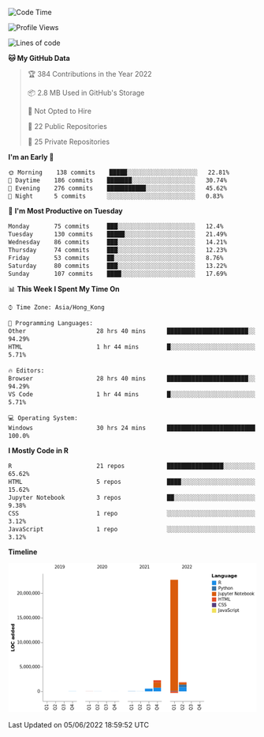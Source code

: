

<!--**wt12318/wt12318** is a ✨ _special_ ✨ repository because its `README.md` (this file) appears on your GitHub profile.-->

<!--START_SECTION:waka-->
![Code Time](http://img.shields.io/badge/Code%20Time-287%20hrs%2042%20mins-blue)

![Profile Views](http://img.shields.io/badge/Profile%20Views-1-blue)

![Lines of code](https://img.shields.io/badge/From%20Hello%20World%20I%27ve%20Written-27%20Million%20lines%20of%20code-blue)

**🐱 My GitHub Data** 

> 🏆 384 Contributions in the Year 2022
 > 
> 📦 2.8 MB Used in GitHub's Storage 
 > 
> 🚫 Not Opted to Hire
 > 
> 📜 22 Public Repositories 
 > 
> 🔑 25 Private Repositories  
 > 
**I'm an Early 🐤** 

```text
🌞 Morning    138 commits    █████░░░░░░░░░░░░░░░░░░░░   22.81% 
🌆 Daytime    186 commits    ███████░░░░░░░░░░░░░░░░░░   30.74% 
🌃 Evening    276 commits    ███████████░░░░░░░░░░░░░░   45.62% 
🌙 Night      5 commits      ░░░░░░░░░░░░░░░░░░░░░░░░░   0.83%

```
📅 **I'm Most Productive on Tuesday** 

```text
Monday       75 commits     ███░░░░░░░░░░░░░░░░░░░░░░   12.4% 
Tuesday      130 commits    █████░░░░░░░░░░░░░░░░░░░░   21.49% 
Wednesday    86 commits     ███░░░░░░░░░░░░░░░░░░░░░░   14.21% 
Thursday     74 commits     ███░░░░░░░░░░░░░░░░░░░░░░   12.23% 
Friday       53 commits     ██░░░░░░░░░░░░░░░░░░░░░░░   8.76% 
Saturday     80 commits     ███░░░░░░░░░░░░░░░░░░░░░░   13.22% 
Sunday       107 commits    ████░░░░░░░░░░░░░░░░░░░░░   17.69%

```


📊 **This Week I Spent My Time On** 

```text
⌚︎ Time Zone: Asia/Hong_Kong

💬 Programming Languages: 
Other                    28 hrs 40 mins      ███████████████████████░░   94.29% 
HTML                     1 hr 44 mins        █░░░░░░░░░░░░░░░░░░░░░░░░   5.71%

🔥 Editors: 
Browser                  28 hrs 40 mins      ███████████████████████░░   94.29% 
VS Code                  1 hr 44 mins        █░░░░░░░░░░░░░░░░░░░░░░░░   5.71%

💻 Operating System: 
Windows                  30 hrs 24 mins      █████████████████████████   100.0%

```

**I Mostly Code in R** 

```text
R                        21 repos            ████████████████░░░░░░░░░   65.62% 
HTML                     5 repos             ████░░░░░░░░░░░░░░░░░░░░░   15.62% 
Jupyter Notebook         3 repos             ██░░░░░░░░░░░░░░░░░░░░░░░   9.38% 
CSS                      1 repo              ░░░░░░░░░░░░░░░░░░░░░░░░░   3.12% 
JavaScript               1 repo              ░░░░░░░░░░░░░░░░░░░░░░░░░   3.12%

```


**Timeline**

![Chart not found](https://raw.githubusercontent.com/wt12318/wt12318/main/charts/bar_graph.png) 


 Last Updated on 05/06/2022 18:59:52 UTC
<!--END_SECTION:waka-->



